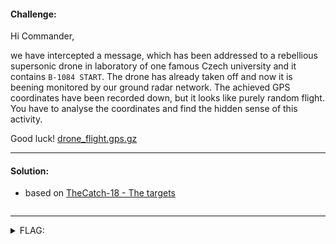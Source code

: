 #### Challenge:

Hi Commander,

we have intercepted a message, which has been addressed to a rebellious supersonic drone in laboratory of one famous Czech university and it contains `B-1084 START`. The drone has already taken off and now it is beening monitored by our ground radar network. The achieved GPS coordinates have been recorded down, but it looks like purely random flight. You have to analyse the coordinates and find the hidden sense of this activity.

Good luck! [drone_flight.gps.gz](./drone_flight.gps.gz ":ignore")

---

#### Solution:

- based on [TheCatch-18 - The targets](/www.thecatch.cz-18/round-2-leaked/README?id=the-targets)

```bash

```

---

<details><summary>FLAG:</summary>

```

```

</details>
